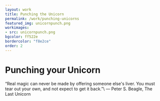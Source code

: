 ```yaml
---
layout: work
title: Punching the Unicorn 
permalink: /work/punching-unicorns
featured_img: unicornpunch.png
workimages:
- src: unicornpunch.png
bgcolor: ff522e
bordercolor: "f8e2ce"
order: 2
---
```


# Punching your Unicorn

“Real magic can never be made by offering someone else's liver. You must tear out your own, and not expect to get it back.”\\
― Peter S. Beagle, The Last Unicorn  